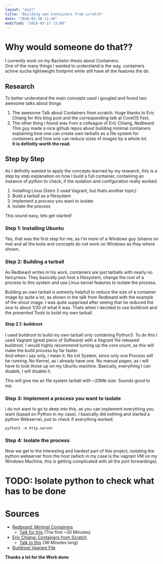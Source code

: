```yaml
---
layout: "post"
title: "Building own Containers from scratch"
date: "2018-03-10 11:40"
modified: "2018-03-17 11:00"
---
```

# Why would someone do that??
I currently work on my Bachelor thesis about Containers.  
One of the many things i wanted to understand is the way, containers achive sucha lightweight footprint while still have all the features the do.

## Research
To better understand the main concepts used i googled and found two awesome talks about things
1. The awesome Talk about Containers from scratch.
Huge thanks to Eric Chiang for this blog post and the corresponding talk at CoreOS Fest.
2. The other thing i found was from a colleague of Eric Chiang, Redbeard. This guy made a nice github repos about building minimal containers explaining how one can create own tarballs as a file system for containers and how one can reduce sizes of images by a whole lot.  
**It is definitly worth the read.**

## Step by Step
As I definitly wanted to apply the concepts learned by my research, this is a step by step explanation on how I build a full container, containing an instance of python to check, if the isolation and configuration really worked.

1. Installing Linux Distro (I used Vagrant, but thats another topic)
2. Build a tarball as a filesystem
3. Implement a process you want to isolate
4. Isolate the process

This sound easy, lets get started!

### Step 1: Installing Ubuntu
Yes, that was the first step for me, as I'm more of a Windows guy (shame on me) and all the tools and concepts do not work on Windows as they where shown.

### Step 2: Building a tarball
As Redbeard writes in his work, containers are just tarballs with nearly no fancyness. They basically just host a filesystem, change the root of a process to this system and use Linux kernel features to isolate the process.

Building an own tarball is extremly helpfull to reduce the size of a container image by quite a lot, as shown in the talk from Redbeard with the example of the shout image. I was quite supprised after seeing that he reduced the sice to about 1/20 of what it was. Thats when I decided to use buildroot and the presented Tools to build my own tarball.

#### Step 2.1: buildroot
I used buildroot to build my own tarball only containing Python3. To do this I used Vagrant (great piece of Software) with a Vagrant file released buildroot. I would highly recommend turning up the core count, as this will make the build process by far faster.  
And when i say only, i mean it. No init System, since only one Process will be running. No Kernel, as i already have one. No manual pages, as i will have to look those up on my Ubuntu machine. Basically, everything I can disable, I will disable it.

This will give me an file system tarball with ~20Mb size. Sounds good to me.

### Step 3: Implement a process you want to isolate
i do not want to go to deep into this, as you can implement everything you want (based on Python in my case). I basically did nothing and started a python Webserver, just to check if everything worked.

```
python3 -m http.server
```

### Step 4: Isolate the process
Now we get to the interesting and hardest part of this project, isolating the python webserver from the host (which in my case is the vagrant VM on my Windows Machine, this is getting complicated with all the port forwardings).

# TODO: Isolate python to check what has to be done

# Sources
- [Redbeard: Minimal Containers](https://github.com/brianredbeard/minimal_containers)
  - [Talk for this](https://www.youtube.com/watch?v=gMpldbcMHuI) (The first ~30 Minutes)
- [Eric Chiang: Containers from Scratch](https://ericchiang.github.io/post/containers-from-scratch/)
  - [Talk to this](https://www.youtube.com/watch?v=wyqoi52k5jM) (36 Minutes long)
- [Buildroot Vagrant File](https://raw.githubusercontent.com/paralin/buildroot/master/support/misc/Vagrantfile)

**Thanks a lot for the Work done**
